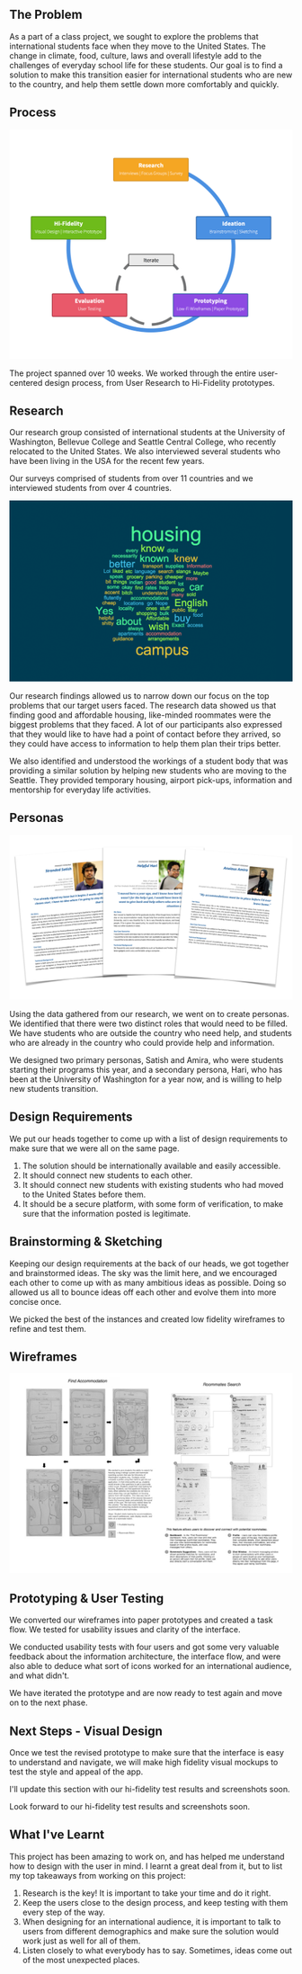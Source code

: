 ## The Problem

As a part of a class project, we sought to explore the problems that international students face when they move to the United States. The change in climate, food, culture, laws and overall lifestyle add to the challenges of everyday school life for these students. Our goal is to find a solution to make this transition easier for international students who are new to the country, and help them settle down more comfortably and quickly.

## Process

![The UCD Process](assets/img/projects/uwise/process-1.png)

The project spanned over 10 weeks. We worked through the entire user-centered design process, from User Research to Hi-Fidelity prototypes.

## Research

Our research group consisted of international students at the University of Washington, Bellevue College and Seattle Central College, who recently relocated to the United States. We also interviewed several students who have been living in the USA for the recent few years.

Our surveys comprised of students from over 11 countries and we interviewed students from over 4 countries.

![Survey Word Cloud](assets/img/projects/uwise/research-1.png)

Our research findings allowed us to narrow down our focus on the top problems that our target users faced. The research data showed us that finding good and affordable housing, like-minded roommates were the biggest problems that they faced. A lot of our participants also expressed that they would like to have had a point of contact before they arrived, so they could have access to information to help them plan their trips better.

We also identified and understood the workings of a student body that was providing a similar solution by helping new students who are moving to the Seattle. They provided temporary housing, airport pick-ups, information and mentorship for everyday life activities.

## Personas

![Personas](assets/img/projects/uwise/personas-2.png)

Using the data gathered from our research, we went on to create personas. We identified that there were two distinct roles that would need to be filled. We have students who are outside the country who need help, and students who are already in the country who could provide help and information.

We designed two primary personas, Satish and Amira, who were students starting their programs this year, and a secondary persona, Hari, who has been at the University of Washington for a year now, and is willing to help new students transition.

## Design Requirements

We put our heads together to come up with a list of design requirements to make sure that we were all on the same page.

1. The solution should be internationally available and easily accessible.
2. It should connect new students to each other.
3. It should connect new students with existing students who had moved to the United States before them.
4. It should be a secure platform, with some form of verification, to make sure that the information posted is legitimate.

## Brainstorming & Sketching

Keeping our design requirements at the back of our heads, we got together and brainstormed ideas. The sky was the limit here, and we encouraged each other to come up with as many ambitious ideas as possible. Doing so allowed us all to bounce ideas off each other and evolve them into more concise once. 

We picked the best of the instances and created low fidelity wireframes to refine and test them.

## Wireframes

![Wireframes](assets/img/projects/uwise/wireframes-1.jpg)

## Prototyping & User Testing

We converted our wireframes into paper prototypes and created a task flow. We tested for usability issues and clarity of the interface.

We conducted usability tests with four users and got some very valuable feedback about the information architecture, the interface flow, and were also able to deduce what sort of icons worked for an international audience, and what didn't.

We have iterated the prototype and are now ready to test again and move on to the next phase.

## Next Steps - Visual Design

Once we test the revised prototype to make sure that the interface is easy to understand and navigate, we will make high fidelity visual mockups to test the style and appeal of the app. 

I'll update this section with our hi-fidelity test results and screenshots soon.

Look forward to our hi-fidelity test results and screenshots soon.

## What I've Learnt

This project has been amazing to work on, and has helped me understand how to design with the user in mind. I learnt a great deal from it, but to list my top takeaways from working on this project:

1. Research is the key! It is important to take your time and do it right.
2. Keep the users close to the design process, and keep testing with them every step of the way.
3. When designing for an international audience, it is important to talk to users from different demographics and make sure the solution would work just as well for all of them.
4. Listen closely to what everybody has to say. Sometimes, ideas come out of the most unexpected places.